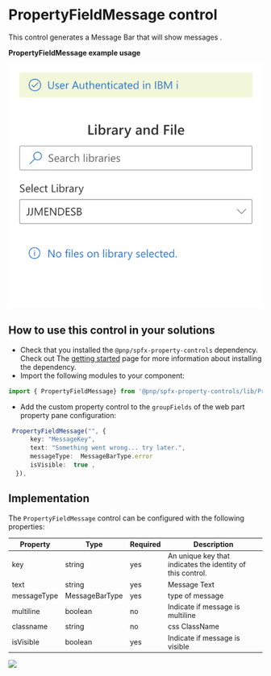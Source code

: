 # PropertyFieldMessage control

This control generates a Message Bar that will show messages  .

**PropertyFieldMessage example usage**

![PropertyFieldMessage example](../assets/message.png)

## How to use this control in your solutions

- Check that you installed the `@pnp/spfx-property-controls` dependency. Check out The [getting started](../../#getting-started) page for more information about installing the dependency.
- Import the following modules to your component:

```TypeScript
import { PropertyFieldMessage} from '@pnp/spfx-property-controls/lib/PropertyFieldMessage';
```

- Add the custom property control to the `groupFields` of the web part property pane configuration:

```TypeScript
 PropertyFieldMessage("", {
      key: "MessageKey",
      text: "Something went wrong... try later.",
      messageType:  MessageBarType.error
      isVisible:  true ,
  }),
```



## Implementation

The `PropertyFieldMessage` control can be configured with the following properties:


| Property | Type | Required | Description |
| ---- | ---- | ---- | ---- |
| key | string | yes | An unique key that indicates the identity of this control. |
| text | string | yes | Message Text |
| messageType | MessageBarType | yes | type of message  |
| multiline | boolean | no | Indicate if message is multiline |
| classname | string | no | css ClassName|
| isVisible | boolean | yes | Indicate if message is visible |



![](https://telemetry.sharepointpnp.com/sp-dev-fx-property-controls/wiki/PropertyFieldMessage)
